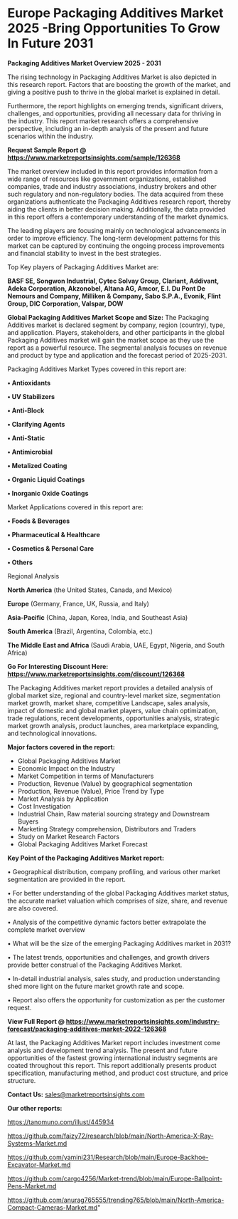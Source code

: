  # Europe Packaging Additives Market 2025 -Bring Opportunities To Grow In Future 2031

<Strong> Packaging Additives Market Overview 2025 - 2031</strong>

The rising technology in Packaging Additives Market is also depicted in this research report. Factors that are boosting the growth of the market, and giving a positive push to thrive in the global market is explained in detail.

Furthermore, the report highlights on emerging trends, significant drivers, challenges, and opportunities, providing all necessary data for thriving in the industry. This report market research offers a comprehensive perspective, including an in-depth analysis of the present and future scenarios within the industry.

<strong>Request Sample Report @ <a href=https://www.marketreportsinsights.com/sample/126368>https://www.marketreportsinsights.com/sample/126368</a></strong>

The market overview included in this report provides information from a wide range of resources like government organizations, established companies, trade and industry associations, industry brokers and other such regulatory and non-regulatory bodies. The data acquired from these organizations authenticate the Packaging Additives research report, thereby aiding the clients in better decision making. Additionally, the data provided in this report offers a contemporary understanding of the market dynamics.

The leading players are focusing mainly on technological advancements in order to improve efficiency. The long-term development patterns for this market can be captured by continuing the ongoing process improvements and financial stability to invest in the best strategies.

Top Key players of Packaging Additives Market are:

<strong>BASF SE, Songwon Industrial, Cytec Solvay Group, Clariant, Addivant, Adeka Corporation, Akzonobel, Altana AG, Amcor, E.I. Du Pont De Nemours and Company, Milliken & Company, Sabo S.P.A., Evonik, Flint Group, DIC Corporation, Valspar, DOW</strong>

<strong><b>Global Packaging Additives Market Scope and Size:</b></strong>
The Packaging Additives market is declared segment by company, region (country), type, and application. Players, stakeholders, and other participants in the global Packaging Additives market will gain the market scope as they use the report as a powerful resource. The segmental analysis focuses on revenue and product by type and application and the forecast period of 2025-2031.

Packaging Additives Market Types covered in this report are:

<strong>• Antioxidants

• UV Stabilizers

• Anti-Block

• Clarifying Agents

• Anti-Static

• Antimicrobial

• Metalized Coating

• Organic Liquid Coatings

• Inorganic Oxide Coatings</strong>

Market Applications covered in this report are:

<strong>• Foods & Beverages

• Pharmaceutical & Healthcare

• Cosmetics & Personal Care

• Others</strong> 

Regional Analysis

<strong>North America</strong> (the United States, Canada, and Mexico)

<strong>Europe</strong> (Germany, France, UK, Russia, and Italy)

<strong>Asia-Pacific</strong> (China, Japan, Korea, India, and Southeast Asia)

<strong>South America</strong> (Brazil, Argentina, Colombia, etc.)

<strong>The Middle East and Africa</strong> (Saudi Arabia, UAE, Egypt, Nigeria, and South Africa)

<strong>Go For Interesting Discount Here: <a href=https://www.marketreportsinsights.com/discount/126368>https://www.marketreportsinsights.com/discount/126368</a></strong>

The Packaging Additives market report provides a detailed analysis of global market size, regional and country-level market size, segmentation market growth, market share, competitive Landscape, sales analysis, impact of domestic and global market players, value chain optimization, trade regulations, recent developments, opportunities analysis, strategic market growth analysis, product launches, area marketplace expanding, and technological innovations.

<strong><b>Major factors covered in the report:</b></strong>
<ul>
  <li>Global Packaging Additives Market </li>
  <li>Economic Impact on the Industry</li>
  <li>Market Competition in terms of Manufacturers</li>
  <li>Production, Revenue (Value) by geographical segmentation</li>
  <li>Production, Revenue (Value), Price Trend by Type</li>
  <li>Market Analysis by Application</li>
  <li>Cost Investigation</li>
  <li>Industrial Chain, Raw material sourcing strategy and Downstream Buyers</li>
  <li>Marketing Strategy comprehension, Distributors and Traders</li>
  <li>Study on Market Research Factors</li>
  <li>Global Packaging Additives Market Forecast</li>
</ul>

<strong><b>Key Point of the Packaging Additives Market report:</b></strong>

• Geographical distribution, company profiling, and various other market segmentation are provided in the report.

• For better understanding of the global Packaging Additives market status, the accurate market valuation which comprises of size, share, and revenue are also covered.

• Analysis of the competitive dynamic factors better extrapolate the complete market overview

• What will be the size of the emerging Packaging Additives market in 2031?

• The latest trends, opportunities and challenges, and growth drivers provide better construal of the Packaging Additives Market.

• In-detail industrial analysis, sales study, and production understanding shed more light on the future market growth rate and scope.

• Report also offers the opportunity for customization as per the customer request.

<strong><b>View Full Report @ <a href=https://www.marketreportsinsights.com/industry-forecast/packaging-additives-market-2022-126368>https://www.marketreportsinsights.com/industry-forecast/packaging-additives-market-2022-126368</a></b></strong>


At last, the Packaging Additives Market report includes investment come analysis and development trend analysis. The present and future opportunities of the fastest growing international industry segments are coated throughout this report. This report additionally presents product specification, manufacturing method, and product cost structure, and price structure.

<strong>Contact Us:</strong>
sales@marketreportsinsights.com

<strong>Our other reports:</strong>

<a href=https://tanomuno.com/illust/445934>https://tanomuno.com/illust/445934</a>

<a href=https://github.com/faizy72/research/blob/main/North-America-X-Ray-Systems-Market.md>https://github.com/faizy72/research/blob/main/North-America-X-Ray-Systems-Market.md</a>

<a href=https://github.com/yamini231/Research/blob/main/Europe-Backhoe-Excavator-Market.md>https://github.com/yamini231/Research/blob/main/Europe-Backhoe-Excavator-Market.md</a>

<a href=https://github.com/cargo4256/Market-trend/blob/main/Europe-Ballpoint-Pens-Market.md>https://github.com/cargo4256/Market-trend/blob/main/Europe-Ballpoint-Pens-Market.md</a>

<a href=https://github.com/anurag765555/trending765/blob/main/North-America-Compact-Cameras-Market.md>https://github.com/anurag765555/trending765/blob/main/North-America-Compact-Cameras-Market.md</a>"
